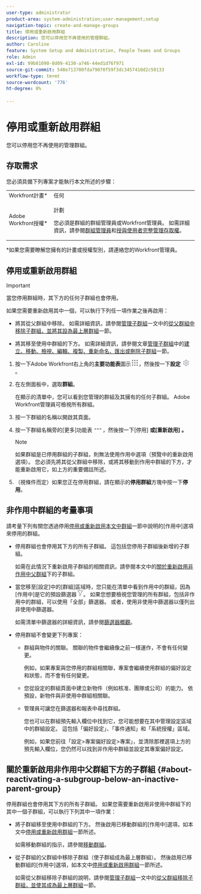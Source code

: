 ```yaml
---
user-type: administrator
product-area: system-administration;user-management;setup
navigation-topic: create-and-manage-groups
title: 停用或重新啟用群組
description: 您可以停用您不再使用的管理群組。
author: Caroline
feature: System Setup and Administration, People Teams and Groups
role: Admin
exl-id: 99b81090-8d09-4130-a746-44ed1d76f971
source-git-commit: 548e713700fda79070f59f3dc3457410d2c50133
workflow-type: tm+mt
source-wordcount: '776'
ht-degree: 0%

---
```


# 停用或重新啟用群組

<!--
If Callisto adds the <b>Is active</b> checkbox to the Details page for groups you view, add that info to Manage groups/Create and manage groups/manage-a-group and to Manage groups/Create and manage groups/view-and-manage-a-groups-details
-->

您可以停用您不再使用的管理群組。

## 存取需求

您必須具備下列專案才能執行本文所述的步驟：

<table style="table-layout:auto"> 
 <col> 
 <col> 
 <tbody> 
  <tr> 
   <td role="rowheader">Workfront計畫*</td> 
   <td>任何</td> 
  </tr> 
  <tr> 
   <td role="rowheader">Adobe Workfront授權*</td> 
   <td> <p>計劃 </p> <p>您必須是群組的群組管理員或Workfront管理員。 如需詳細資訊，請參閱<a href="../../../administration-and-setup/manage-groups/group-roles/group-administrators.md" class="MCXref xref">群組管理員</a>和<a href="../../../administration-and-setup/add-users/configure-and-grant-access/grant-a-user-full-administrative-access.md" class="MCXref xref">授與使用者完整管理存取權</a>。</p> </td> 
  </tr> 
 </tbody> 
</table>

&#42;如果您需要瞭解您擁有的計畫或授權型別，請連絡您的Workfront管理員。

## 停用或重新啟用群組

>[!IMPORTANT]
>
>當您停用群組時，其下方的任何子群組也會停用。
>
>如果您需要重新啟用其中一個，可以執行下列任一項作業之後再啟用：
>
>* 將其從父群組中移除。 如需詳細資訊，請參閱[管理子群組](../../../administration-and-setup/manage-groups/create-and-manage-subgroups/manage-subgroups.md)一文中的[從父群組中移除子群組，並將其設為最上層群組](../../../administration-and-setup/manage-groups/create-and-manage-subgroups/manage-subgroups.md#make)一節。
>
>* 將其移至使用中群組的下方。 如需詳細資訊，請參閱文章[管理子群組](../../../administration-and-setup/manage-groups/create-and-manage-subgroups/manage-subgroups.md)中的[建立、移動、檢視、編輯、複製、重新命名、匯出或刪除子群組](../../../administration-and-setup/manage-groups/create-and-manage-subgroups/manage-subgroups.md#create)一節。
>

1. 按一下Adobe Workfront右上角的&#x200B;**主要功能表**&#x200B;圖示![](assets/main-menu-icon.png)，然後按一下&#x200B;**設定** ![](assets/gear-icon-settings.png)。

1. 在左側面板中，選取&#x200B;**群組**。

   在顯示的清單中，您可以看到您管理的群組及其擁有的任何子群組。 Adobe Workfront管理員可檢視所有群組。

1. 按一下群組的名稱以開啟其頁面。

1. 按一下群組名稱旁的[更多]功能表![](assets/more-icon.png)，然後按一下[停用] **或[重新啟用]** **。**

   >[!NOTE]
   >
   >如果群組是已停用群組的子群組，則無法使用作用中選項（預覽中的重新啟用選項）。 您必須先將其從父群組中移除，或將其移動到作用中群組的下方，才能重新啟用它，如上方的重要備註所述。

1. （視條件而定）如果您正在停用群組，請在顯示的&#x200B;**停用群組**&#x200B;方塊中按一下&#x200B;**停用**。

## 非作用中群組的考量事項

請考量下列有關您透過停用[停用或重新啟用本文中群組](#View)一節中說明的[作用中]選項來停用的群組。

* 停用群組也會停用其下方的所有子群組。 這包括您停用子群組後新增的子群組。

  如需在此情況下重新啟用子群組的相關資訊，請參閱本文中的[關於重新啟用非作用中父群組](#about-reactivating-a-subgroup-below-an-inactive-parent-group)下的子群組。

* 當您移至[設定]中的[群組]區域時，您只能在清單中看到作用中的群組，因為[作用中]是它的預設篩選器![](assets/filter-nwepng.png)。 如果您想要檢視您管理的所有群組，包括非作用中的群組，可以使用「全部」篩選器。 或者，使用非使用中篩選器以僅列出非使用中篩選器。

  如需清單中篩選器的詳細資訊，請參閱[篩選器概觀](../../../reports-and-dashboards/reports/reporting-elements/filters-overview.md)。

* 停用群組不會變更下列專案：

   * 群組與物件的關聯。 關聯的物件會繼續像之前一樣運作，不會有任何變更。

     例如，如果專案與您停用的群組相關聯，專案會繼續使用群組的偏好設定和狀態，而不會有任何變更。

   * 您從設定的群組頁面中建立新物件（例如核准、團隊或公司）的能力。 依預設，新物件與非使用中群組相關聯。
   * 管理員可讓您在篩選器和報表中尋找群組。

     您也可以在群組預先輸入欄位中找到它，您可能想要在其中管理設定區域中的群組設定。 這包括「偏好設定」、「事件通知」和「系統授權」區域。

     例如，如果您前往「設定>專案偏好設定>專案」，並清除那裡選項上方的預先輸入欄位，您仍然可以找到非作用中群組並設定其專案偏好設定。

## 關於重新啟用非作用中父群組下方的子群組 {#about-reactivating-a-subgroup-below-an-inactive-parent-group}

停用群組也會停用其下方的所有子群組。 如果您需要重新啟用非使用中群組下的其中一個子群組，可以執行下列其中一項作業：

* 將子群組移至使用中群組的下方。 然後啟用已移動群組的[作用中]選項，如本文中[停用或重新啟用群組](#View)一節所述。

  如需移動群組的指示，請參閱[移動群組](../../../administration-and-setup/manage-groups/create-and-manage-groups/move-a-group.md)。

* 從子群組的父群組中移除子群組（使子群組成為最上層群組）。 然後啟用已移動群組的[作用中]選項，如本文中[停用或重新啟用群組](#View)一節所述。

  如需從父群組移除子群組的說明，請參閱[管理子群組](../../../administration-and-setup/manage-groups/create-and-manage-subgroups/manage-subgroups.md)一文中的[從父群組移除子群組，並使其成為最上層群組](../../../administration-and-setup/manage-groups/create-and-manage-subgroups/manage-subgroups.md#make)一節。
